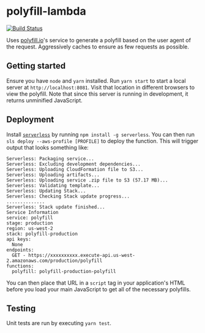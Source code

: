 # polyfill-lambda

[![Build Status](https://travis-ci.com/CultureHQ/polyfill-lambda.svg?branch=master)](https://travis-ci.com/CultureHQ/polyfill-lambda)

Uses [polyfill.io](https://polyfill.io/v2/docs/)'s service to generate a polyfill based on the user agent of the request. Aggressively caches to ensure as few requests as possible.

## Getting started

Ensure you have `node` and `yarn` installed. Run `yarn start` to start a local server at `http://localhost:8081`. Visit that location in different browsers to view the polyfill. Note that since this server is running in development, it returns unminified JavaScript.

## Deployment

Install [`serverless`](https://serverless.com/) by running `npm install -g serverless`. You can then run `sls deploy --aws-profile [PROFILE]` to deploy the function. This will trigger output that looks something like:

```
Serverless: Packaging service...
Serverless: Excluding development dependencies...
Serverless: Uploading CloudFormation file to S3...
Serverless: Uploading artifacts...
Serverless: Uploading service .zip file to S3 (57.17 MB)...
Serverless: Validating template...
Serverless: Updating Stack...
Serverless: Checking Stack update progress...
..............
Serverless: Stack update finished...
Service Information
service: polyfill
stage: production
region: us-west-2
stack: polyfill-production
api keys:
  None
endpoints:
  GET - https://xxxxxxxxxx.execute-api.us-west-2.amazonaws.com/production/polyfill
functions:
  polyfill: polyfill-production-polyfill
```

You can then place that URL in a `script` tag in your application's HTML before you load your main JavaScript to get all of the necessary polyfills.

## Testing

Unit tests are run by executing `yarn test`.
